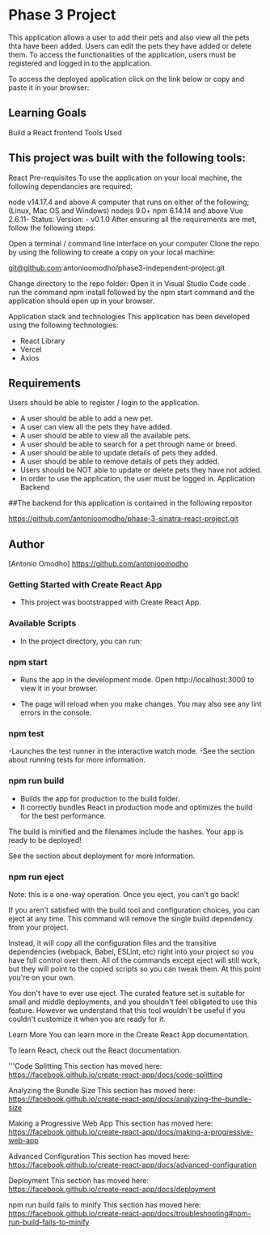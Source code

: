 # Phase 3 Project
This application allows a user to add their pets and also view all the pets thta have been added. Users can edit the pets they have added or delete them. To access the functionalities of the application, users must be registered and logged in to the application.

To access the deployed application click on the link below or copy and paste it in your browser:



## Learning Goals
Build a React frontend
Tools Used
## This project was built with the following tools:

React
Pre-requisites
To use the application on your local machine, the following dependancies are required:

node v14.17.4 and above A computer that runs on either of the following; (Linux, Mac OS and Windows) nodejs 9.0+ npm 6.14.14 and above Vue 2.6.11- Status: Version: - v0.1.0 After ensuring all the requirements are met, follow the following steps:

Open a terminal / command line interface on your computer Clone the repo by using the following to create a copy on your local machine:

git@github.com:antonioomodho/phase3-independent-project.git

Change directory to the repo folder: Open it in Visual Studio Code code . run the command npm install followed by the npm start command and the application should open up in your browser.

Application stack and technologies
This application has been developed using the following technologies:

- React Library
- Vercel
- Axios
## Requirements
Users should be able to register / login to the application.

- A user should be able to add a new pet.
- A user can view all the pets they have added.
- A user should be able to view all the available pets.
- A user should be able to search for a pet through name or breed.
- A user should be able to update details of pets they added.
- A user should be able to remove details of pets they added.
- Users should be NOT able to update or delete pets they have not added.
- In order to use the application, the user must be logged in.
Application Backend

##The backend for this application is contained in the following repositor

https://github.com/antonioomodho/phase-3-sinatra-react-project.git

## Author
[Antonio Omodho] https://github.com/antonioomodho


### Getting Started with Create React App
- This project was bootstrapped with Create React App.

### Available Scripts
- In the project directory, you can run:

### npm start
- Runs the app in the development mode.
Open http://localhost:3000 to view it in your browser.

- The page will reload when you make changes.
 You may also see any lint errors in the console.

### npm test
-Launches the test runner in the interactive watch mode.
-See the section about running tests for more information.

### npm run build
- Builds the app for production to the build folder.
- It correctly bundles React in production mode and optimizes the build for the best performance.

The build is minified and the filenames include the hashes.
Your app is ready to be deployed!

See the section about deployment for more information.

### npm run eject
Note: this is a one-way operation. Once you eject, you can't go back!

If you aren't satisfied with the build tool and configuration choices, you can eject at any time. This command will remove the single build dependency from your project.

Instead, it will copy all the configuration files and the transitive dependencies (webpack, Babel, ESLint, etc) right into your project so you have full control over them. All of the commands except eject will still work, but they will point to the copied scripts so you can tweak them. At this point you're on your own.

You don't have to ever use eject. The curated feature set is suitable for small and middle deployments, and you shouldn't feel obligated to use this feature. However we understand that this tool wouldn't be useful if you couldn't customize it when you are ready for it.

Learn More
You can learn more in the Create React App documentation.

To learn React, check out the React documentation.

'''Code Splitting
This section has moved here: https://facebook.github.io/create-react-app/docs/code-splitting

Analyzing the Bundle Size
This section has moved here: https://facebook.github.io/create-react-app/docs/analyzing-the-bundle-size

Making a Progressive Web App
This section has moved here: https://facebook.github.io/create-react-app/docs/making-a-progressive-web-app

Advanced Configuration
This section has moved here: https://facebook.github.io/create-react-app/docs/advanced-configuration

Deployment
This section has moved here: https://facebook.github.io/create-react-app/docs/deployment

npm run build fails to minify
This section has moved here: https://facebook.github.io/create-react-app/docs/troubleshooting#npm-run-build-fails-to-minify